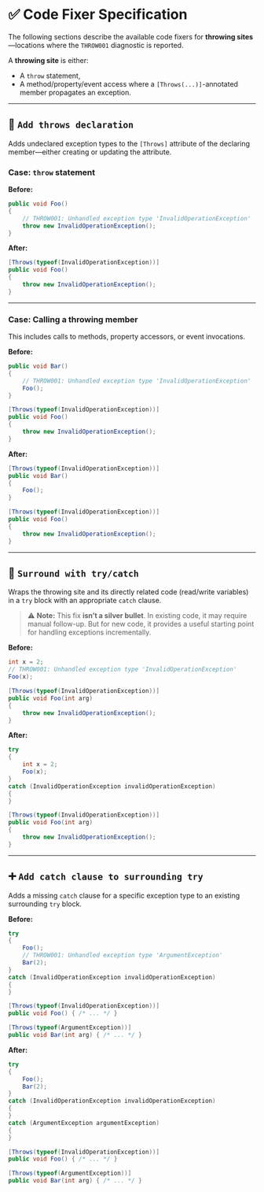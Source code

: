 # ✅ Code Fixer Specification

The following sections describe the available code fixers for **throwing sites**—locations where the `THROW001` diagnostic is reported.

A **throwing site** is either:

* A `throw` statement,
* A method/property/event access where a `[Throws(...)]`-annotated member propagates an exception.

---

## 🔧 `Add throws declaration`

Adds undeclared exception types to the `[Throws]` attribute of the declaring member—either creating or updating the attribute.

### Case: `throw` statement

**Before:**

```csharp
public void Foo()
{
    // THROW001: Unhandled exception type 'InvalidOperationException'
    throw new InvalidOperationException();
}
```

**After:**

```csharp
[Throws(typeof(InvalidOperationException))]
public void Foo()
{
    throw new InvalidOperationException();
}
```

---

### Case: Calling a throwing member

This includes calls to methods, property accessors, or event invocations.

**Before:**

```csharp
public void Bar()
{
    // THROW001: Unhandled exception type 'InvalidOperationException'
    Foo();
}

[Throws(typeof(InvalidOperationException))]
public void Foo()
{
    throw new InvalidOperationException();
}
```

**After:**

```csharp
[Throws(typeof(InvalidOperationException))]
public void Bar()
{
    Foo();
}

[Throws(typeof(InvalidOperationException))]
public void Foo()
{
    throw new InvalidOperationException();
}
```

---

## 🧯 `Surround with try/catch`

Wraps the throwing site and its directly related code (read/write variables) in a `try` block with an appropriate `catch` clause.

> ⚠️ **Note:**
> This fix **isn’t a silver bullet**. In existing code, it may require manual follow-up. But for new code, it provides a useful starting point for handling exceptions incrementally.

**Before:**

```csharp
int x = 2;
// THROW001: Unhandled exception type 'InvalidOperationException'
Foo(x);

[Throws(typeof(InvalidOperationException))]
public void Foo(int arg)
{
    throw new InvalidOperationException();
}
```

**After:**

```csharp
try
{
    int x = 2;
    Foo(x);
}
catch (InvalidOperationException invalidOperationException)
{
}

[Throws(typeof(InvalidOperationException))]
public void Foo(int arg)
{
    throw new InvalidOperationException();
}
```

---

## ➕ `Add catch clause to surrounding try`

Adds a missing `catch` clause for a specific exception type to an existing surrounding `try` block.

**Before:**

```csharp
try
{
    Foo();
    // THROW001: Unhandled exception type 'ArgumentException'
    Bar(2);
}
catch (InvalidOperationException invalidOperationException)
{
}

[Throws(typeof(InvalidOperationException))]
public void Foo() { /* ... */ }

[Throws(typeof(ArgumentException))]
public void Bar(int arg) { /* ... */ }
```

**After:**

```csharp
try
{
    Foo();
    Bar(2);
}
catch (InvalidOperationException invalidOperationException)
{
}
catch (ArgumentException argumentException)
{
}

[Throws(typeof(InvalidOperationException))]
public void Foo() { /* ... */ }

[Throws(typeof(ArgumentException))]
public void Bar(int arg) { /* ... */ }
```